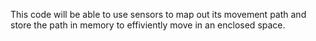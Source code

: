 This code will be able to use sensors to map out its movement path and store the path in memory to effiviently move in
an enclosed space. 
